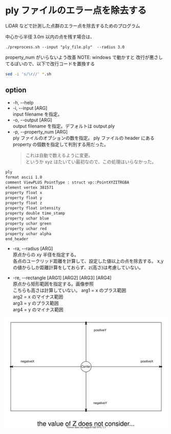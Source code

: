 # ply ファイルのエラー点を除去する

LiDAR などで計測した点群のエラー点を除去するためのプログラム

中心から半径 3.0m 以内の点を残す場合は、

```
./preprocess.sh --input "ply_file.ply"  --radius 3.0
```

property_num がいらないよう改善
NOTE: windows で動かすと 改行が悪さしてるぽいので、以下で改行コードを置換する

```bash
sed -i 's/\r//' *.sh
```

## option

- -h, --help
- -i, --input [ARG]  
  input filename を指定。
- -o, --output [ARG]  
  output filename を指定。デフォルトは output.ply
- -p, --property_num [ARG]  
  ply ファイルのオプションの数を指定。
  ply ファイルの header にある property の個数を指定して判別する用だった。
  > これは自動で数えるように変更。  
  > というか xyz はたいてい最初なので、この処理はいらなかった。

```
ply
format ascii 1.0
comment ViewPLUS PointType : struct vp::PointXYZITRGBA
element vertex 381571
property float x
property float y
property float z
property float intensity
property double time_stamp
property uchar blue
property uchar green
property uchar red
property uchar alpha
end_header
```

- -ra, --radius [ARG]  
  原点からの xy 半径を指定する。  
  各点のユークリッド距離を計算して、設定した値以上の点を除去する。
  x,y の値からしか距離計算をしておらず、z(高さ)は考慮していない。

- -re, --rectangle [ARG1] [ARG2] [ARG3] [ARG4]  
  原点から矩形範囲を指定する。画像参照  
  こちらも高さは計算していない。
  arg1 = x のプラス範囲  
  arg2 = x のマイナス範囲  
  arg3 = y のプラス範囲  
  arg4 = y のマイナス範囲

![](img/rec.svg)
